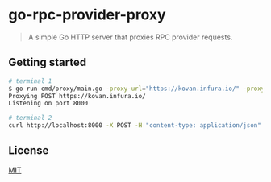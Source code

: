 # go-rpc-provider-proxy

> A simple Go HTTP server that proxies RPC provider requests.

## Getting started

```bash
# terminal 1
$ go run cmd/proxy/main.go -proxy-url="https://kovan.infura.io/" -proxy-method=POST -port=800
Proxying POST https://kovan.infura.io/
Listening on port 8000

# terminal 2
curl http://localhost:8000 -X POST -H "content-type: application/json" -d '{"method":"eth_getCode","params":["0xf2b139bd79e08f9273e6a3dc2702051e1b16cdf8","latest"],"id":13009,"jsonrpc":"2.0"}'
```

## License

[MIT](LICENSE)
